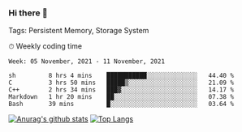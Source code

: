 ### Hi there 👋

Tags: Persistent Memory, Storage System

<!--

[![Anurag's github stats](https://github-readme-stats.vercel.app/api?username=wwyf)](https://github.com/anuraghazra/github-readme-stats)

[![Anurag's github stats](https://github-readme-stats.vercel.app/api?username=wwyf&count_private=true)](https://github.com/anuraghazra/github-readme-stats)


[![Top Langs](https://github-readme-stats.vercel.app/api/top-langs/?username=wwyf&count_private=true&&hide=jupyter%20notebook,html)](https://github.com/anuraghazra/github-readme-stats)



-->


⏱ Weekly coding time

<!--START_SECTION:waka-->
```text
Week: 05 November, 2021 - 11 November, 2021

sh         8 hrs 4 mins    ███████████░░░░░░░░░░░░░░   44.40 % 
C          3 hrs 50 mins   █████▒░░░░░░░░░░░░░░░░░░░   21.09 % 
C++        2 hrs 34 mins   ███▓░░░░░░░░░░░░░░░░░░░░░   14.17 % 
Markdown   1 hr 20 mins    ██░░░░░░░░░░░░░░░░░░░░░░░   07.38 % 
Bash       39 mins         █░░░░░░░░░░░░░░░░░░░░░░░░   03.64 % 
```
<!--END_SECTION:waka-->



[![Anurag's github stats](https://github-readme-stats.vercel.app/api?username=wwyf&count_private=true&show_icons=true&hide_border=true)](https://github.com/anuraghazra/github-readme-stats) [![Top Langs](https://github-readme-stats.vercel.app/api/top-langs/?username=wwyf&count_private=true&hide=jupyter%20notebook,html,OpenEdge%20ABL&langs_count=10&layout=compact&hide_border=true)](https://github.com/anuraghazra/github-readme-stats)

<!--

[![willianrod's wakatime stats](https://github-readme-stats.vercel.app/api/wakatime?username=wwyf)](https://github.com/anuraghazra/github-readme-stats)


-->

